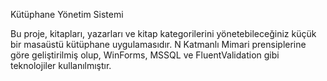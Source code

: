 Kütüphane Yönetim Sistemi

Bu proje, kitapları, yazarları ve kitap kategorilerini yönetebileceğiniz küçük bir masaüstü kütüphane uygulamasıdır. N Katmanlı Mimari prensiplerine göre geliştirilmiş olup, WinForms, MSSQL ve FluentValidation gibi teknolojiler kullanılmıştır.
